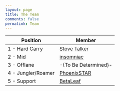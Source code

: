 ```yaml
---
layout: page
title: The Team
comments: false
permalink: Team
---
```


|Position|Member|
|---|---|
|1 - Hard Carry|[Stove Talker](Team/Stove-Talker)|
|2 - Mid|[insomniac](Team/insomniac)|
|3 - Offlane|-{To Be Determined}-|
|4 - Jungler/Roamer|[PhoenixSTAR](Team/PhoenixSTAR)|
|5 - Support|[BetaLeaf](Team/BetaLeaf)|